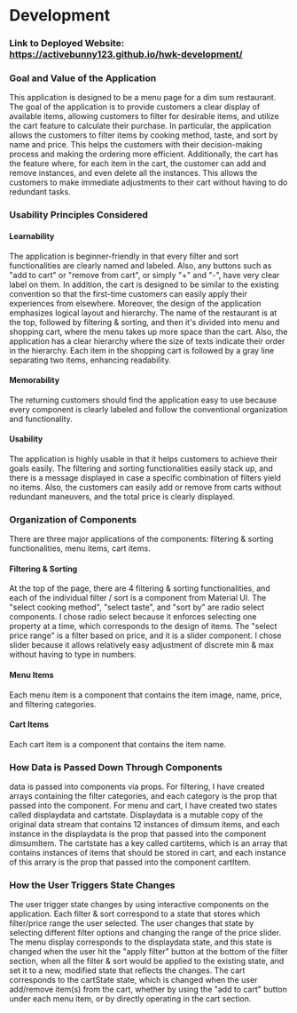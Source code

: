# Development

### Link to Deployed Website: https://activebunny123.github.io/hwk-development/

### Goal and Value of the Application
This application is designed to be a menu page for a dim sum restaurant. 
The goal of the application is to provide customers a clear display of available items, allowing customers to filter for desirable items, and utilize the cart feature to calculate their purchase.
In particular, the application allows the customers to filter items by cooking method, taste, and sort by name and price. This helps the customers with their decision-making process and making the ordering more efficient. Additionally, the cart has the feature where, for each item in the cart, the customer can add and remove instances, and even delete all the instances. This allows the customers to make immediate adjustments to their cart without having to do redundant tasks.

### Usability Principles Considered
#### Learnability
The application is beginner-friendly in that every filter and sort functionalities are clearly named and labeled. Also, any buttons such as "add to cart" or "remove from cart", or simply "+" and "-", have very clear label on them. In addition, the cart is designed to be similar to the existing convention so that the first-time customers can easily apply their experiences from elsewhere.
Moreover, the design of the application emphasizes logical layout and hierarchy. The name of the restaurant is at the top, followed by filtering & sorting, and then it's divided into menu and shopping cart, where the menu takes up more space than the cart. Also, the application has a clear hierarchy where the size of texts indicate their order in the hierarchy. Each item in the shopping cart is followed by a gray line separating two items, enhancing readability. 
#### Memorability
The returning customers should find the application easy to use because every component is clearly labeled and follow the conventional organization and functionality.
#### Usability
The application is highly usable in that it helps customers to achieve their goals easily. The filtering and sorting functionalities easily stack up, and there is a message displayed in case a specific combination of filters yield no items. Also, the customers can easily add or remove from carts without redundant maneuvers, and the total price is clearly displayed.

### Organization of Components
There are three major applications of the components: filtering & sorting functionalities, menu items, cart items.
#### Filtering & Sorting
At the top of the page, there are 4 filtering & sorting functionalities, and each of the individual filter / sort is a component from Material UI. The "select cooking method", "select taste", and "sort by" are radio select components. I chose radio select because it enforces selecting one property at a time, which corresponds to the design of items. The "select price range" is a filter based on price, and it is a slider component. I chose slider because it allows relatively easy adjustment of discrete min & max without having to type in numbers.
#### Menu Items
Each menu item is a component that contains the item image, name, price, and filtering categories.
#### Cart Items
Each cart item is a component that contains the item name. 

### How Data is Passed Down Through Components
data is passed into components via props.
For filtering, I have created arrays containing the filter categories, and each category is the prop that passed into the component.
For menu and cart, I have created two states called displaydata and cartstate. Displaydata is a mutable copy of the original data stream that contains 12 instances of dimsum items, and each instance in the displaydata is the prop that passed into the component dimsumItem. The cartstate has a key called cartitems, which is an array that contains instances of items that should be stored in cart, and each instance of this arrary is the prop that passed into the component cartItem.

### How the User Triggers State Changes
The user trigger state changes by using interactive components on the application. 
Each filter & sort correspond to a state that stores which filter/price range the user selected. The user changes that state by selecting different filter options and changing the range of the price slider.
The menu display corresponds to the displaydata state, and this state is changed when the user hit the "apply filter" button at the bottom of the filter section, when all the filter & sort would be applied to the existing state, and set it to a new, modified state that reflects the changes.
The cart corresponds to the cartState state, which is changed when the user add/remove item(s) from the cart, whether by using the "add to cart" button under each menu item, or by directly operating in the cart section.
